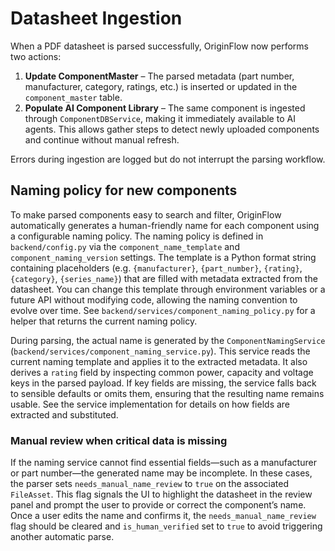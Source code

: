 # Datasheet Ingestion

When a PDF datasheet is parsed successfully, OriginFlow now performs two actions:

1. **Update ComponentMaster** – The parsed metadata (part number, manufacturer, 
   category, ratings, etc.) is inserted or updated in the `component_master` 
   table.
2. **Populate AI Component Library** – The same component is ingested through
   `ComponentDBService`, making it immediately available to AI agents. This
   allows gather steps to detect newly uploaded components and continue without
   manual refresh.

Errors during ingestion are logged but do not interrupt the parsing workflow.

## Naming policy for new components

To make parsed components easy to search and filter, OriginFlow automatically
generates a human-friendly name for each component using a configurable naming
policy. The naming policy is defined in `backend/config.py` via the
`component_name_template` and `component_naming_version` settings. The template
is a Python format string containing placeholders (e.g. `{manufacturer}`,
`{part_number}`, `{rating}`, `{category}`, `{series_name}`) that are filled with
metadata extracted from the datasheet. You can change this template through
environment variables or a future API without modifying code, allowing the
naming convention to evolve over time. See
`backend/services/component_naming_policy.py` for a helper that returns the
current naming policy.

During parsing, the actual name is generated by the `ComponentNamingService`
(`backend/services/component_naming_service.py`). This service reads the
current naming template and applies it to the extracted metadata. It also
derives a `rating` field by inspecting common power, capacity and voltage
keys in the parsed payload. If key fields are missing, the service falls
back to sensible defaults or omits them, ensuring that the resulting name
remains usable. See the service implementation for details on how fields
are extracted and substituted.

### Manual review when critical data is missing

If the naming service cannot find essential fields—such as a manufacturer or
part number—the generated name may be incomplete. In these cases, the parser
sets `needs_manual_name_review` to `true` on the associated `FileAsset`. This
flag signals the UI to highlight the datasheet in the review panel and prompt
the user to provide or correct the component’s name. Once a user edits the
name and confirms it, the `needs_manual_name_review` flag should be cleared and
`is_human_verified` set to `true` to avoid triggering another automatic parse.

